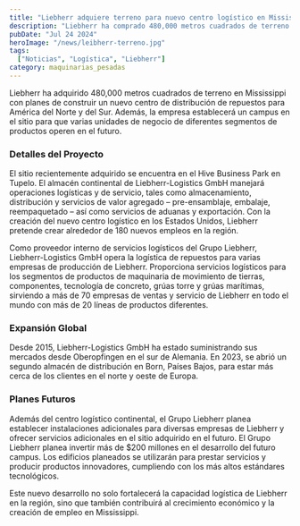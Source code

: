 ```yaml
---
title: "Liebherr adquiere terreno para nuevo centro logístico en Mississippi"
description: "Liebherr ha comprado 480,000 metros cuadrados de terreno en Mississippi para construir un nuevo centro de distribución de repuestos para América del Norte y del Sur, y establecer un campus para diversas unidades de negocio."
pubDate: "Jul 24 2024"
heroImage: "/news/leibherr-terreno.jpg"
tags:
  ["Noticias", "Logística", "Liebherr"]
category: maquinarias_pesadas
---
```


Liebherr ha adquirido 480,000 metros cuadrados de terreno en Mississippi con planes de construir un nuevo centro de distribución de repuestos para América del Norte y del Sur. Además, la empresa establecerá un campus en el sitio para que varias unidades de negocio de diferentes segmentos de productos operen en el futuro.

### Detalles del Proyecto

El sitio recientemente adquirido se encuentra en el Hive Business Park en Tupelo. El almacén continental de Liebherr-Logistics GmbH manejará operaciones logísticas y de servicio, tales como almacenamiento, distribución y servicios de valor agregado – pre-ensamblaje, embalaje, reempaquetado – así como servicios de aduanas y exportación. Con la creación del nuevo centro logístico en los Estados Unidos, Liebherr pretende crear alrededor de 180 nuevos empleos en la región.

Como proveedor interno de servicios logísticos del Grupo Liebherr, Liebherr-Logistics GmbH opera la logística de repuestos para varias empresas de producción de Liebherr. Proporciona servicios logísticos para los segmentos de productos de maquinaria de movimiento de tierras, componentes, tecnología de concreto, grúas torre y grúas marítimas, sirviendo a más de 70 empresas de ventas y servicio de Liebherr en todo el mundo con más de 20 líneas de productos diferentes.

### Expansión Global

Desde 2015, Liebherr-Logistics GmbH ha estado suministrando sus mercados desde Oberopfingen en el sur de Alemania. En 2023, se abrió un segundo almacén de distribución en Born, Países Bajos, para estar más cerca de los clientes en el norte y oeste de Europa.

### Planes Futuros

Además del centro logístico continental, el Grupo Liebherr planea establecer instalaciones adicionales para diversas empresas de Liebherr y ofrecer servicios adicionales en el sitio adquirido en el futuro. El Grupo Liebherr planea invertir más de $200 millones en el desarrollo del futuro campus. Los edificios planeados se utilizarán para prestar servicios y producir productos innovadores, cumpliendo con los más altos estándares tecnológicos.

Este nuevo desarrollo no solo fortalecerá la capacidad logística de Liebherr en la región, sino que también contribuirá al crecimiento económico y la creación de empleo en Mississippi.

